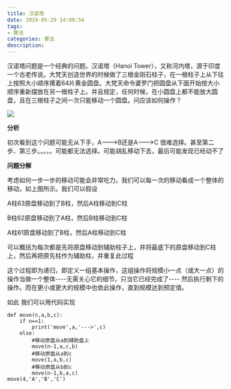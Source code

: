 ```yaml
---
title: 汉诺塔
date: 2019-05-29 14:09:54
tags: 
- 算法
categories: 算法
description: 
---
```

汉诺塔问题是一个经典的问题。汉诺塔（Hanoi
Tower），又称河内塔，源于印度一个古老传说。大梵天创造世界的时候做了三根金刚石柱子，在一根柱子上从下往上按照大小顺序摞着64片黄金圆盘。大梵天命令婆罗门把圆盘从下面开始按大小顺序重新摆放在另一根柱子上。并且规定，任何时候，在小圆盘上都不能放大圆盘，且在三根柱子之间一次只能移动一个圆盘。问应该如何操作？



![](584421-20180725154536395-382941920.png)

**分析**

初次看到这个问题可能无从下手，A--->B还是A--->C 很难选择。甚至第二步、第三步。。。。。可能都无法选择。可能胡乱移动下去，最后可能发现已经动不了

**问题分解**

考虑如何一步一步的移动可能会非常吃力。我们可以每一次的移动看成一个整体的移动，如上图所示。我们可以假设

A柱63原盘移动到了B柱，然后A柱移动到C柱

B柱62原盘移动到了A柱，然后B柱移动到C柱

A柱61原盘移动到了B柱，然后A柱移动到C柱



可以概括为每次都是先将原盘移动到辅助柱子上，并将最底下的原盘移动到C柱上，然后再把原先柱作为辅助柱，并重复此过程

这个过程即为递归，即定义一组基本操作，这组操作将规模小一点（或大一点）的操作当做一个整体----无需关心它的细节，只当它已经完成了----
然后执行剩下的操作。而在更小或更大的规模中也依此操作，直到规模达到预定值。

如此 我们可以用代码实现



    
```
def move(n,a,b,c):
    if n==1:
        print('move',a,'--->',c)
    else:
        #移动原盘从a到辅助盘上
        move(n-1,a,c,b)
        #移动原盘从a到c
        move(1,a,b,c)
        #移动原盘从b到c
        move(n-1,b,a,c)
move(4,'A','B','C')
``` 


